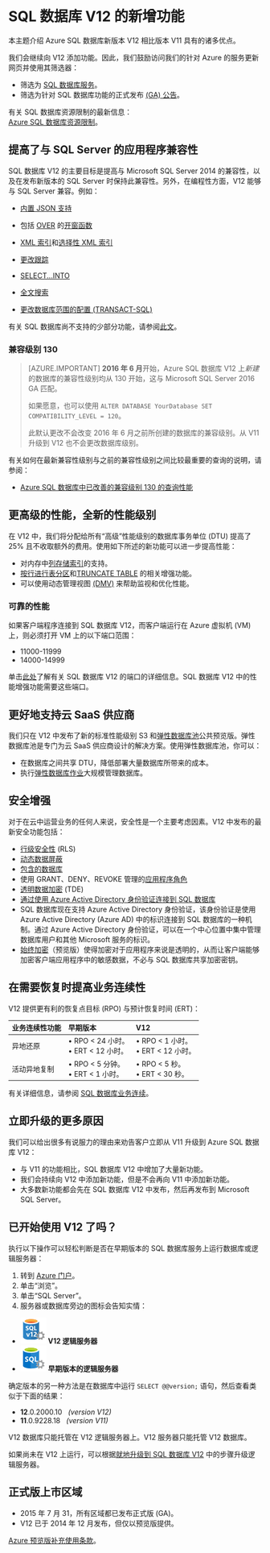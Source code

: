 <properties 
	pageTitle="SQL 数据库 V12 中的新增功能 | Azure" 
	description="介绍云中使用 Azure SQL 数据库的业务系统在升级到版本 V12 后为何能够受益。" 
	services="sql-database" 
	documentationCenter="" 
	authors="MightyPen" 
	manager="jhubbard" 
	editor=""/>  



<tags
	ms.service="sql-database"
	ms.workload="data-management"
	ms.tgt_pltfrm="na"
	ms.devlang="na"
	ms.topic="article"
	ms.date="08/15/2016"
	ms.author="genemi"/>  



# SQL 数据库 V12 的新增功能


本主题介绍 Azure SQL 数据库新版本 V12 相比版本 V11 具有的诸多优点。


我们会继续向 V12 添加功能。因此，我们鼓励访问我们的针对 Azure 的服务更新网页并使用其筛选器：


- 筛选为 [SQL 数据库服务](https://azure.microsoft.com/updates/?service=sql-database)。
- 筛选为针对 SQL 数据库功能的正式发布 [(GA) 公告](http://azure.microsoft.com/updates/?service=sql-database&update-type=general-availability)。


有关 SQL 数据库资源限制的最新信息：<br/>[Azure SQL 数据库资源限制](/documentation/articles/sql-database-resource-limits/)。


## 提高了与 SQL Server 的应用程序兼容性


SQL 数据库 V12 的主要目标是提高与 Microsoft SQL Server 2014 的兼容性，以及在发布新版本的 SQL Server 时保持此兼容性。另外，在编程性方面，V12 能够与 SQL Server 兼容。例如：

- [内置 JSON 支持](https://msdn.microsoft.com/zh-cn/library/dn921897.aspx)

- 包括 [OVER](http://msdn.microsoft.com/zh-cn/library/ms189461.aspx) 的[开窗函数](http://msdn.microsoft.com/zh-cn/library/ms189798.aspx)

- [XML 索引](http://msdn.microsoft.com/zh-cn/library/bb934097.aspx)和[选择性 XML 索引](http://msdn.microsoft.com/zh-cn/library/jj670104.aspx)

- [更改跟踪](http://msdn.microsoft.com/zh-cn/library/bb933875.aspx)

- [SELECT...INTO](http://msdn.microsoft.com/zh-cn/library/ms188029.aspx)

- [全文搜索](http://msdn.microsoft.com/zh-cn/library/ms142571.aspx)

- [更改数据库范围的配置 (TRANSACT-SQL)](http://msdn.microsoft.com/zh-cn/library/mt629158.aspx)

有关 SQL 数据库尚不支持的少部分功能，请参阅[此文](/documentation/articles/sql-database-transact-sql-information/)。


### 兼容级别 130


> [AZURE.IMPORTANT] **2016 年 6 月**开始，Azure SQL 数据库 V12 上*新建*的数据库的兼容性级别均从 130 开始，这与 Microsoft SQL Server 2016 GA 匹配。
> 
> 如果愿意，也可以使用 `ALTER DATABASE YourDatabase SET COMPATIBILITY_LEVEL = 120`。
> 
> 此默认更改不会改变 2016 年 6 月之前所创建的数据库的兼容级别。从 V11 升级到 V12 也不会更改数据库级别。



有关如何在最新兼容性级别与之前的兼容性级别之间比较最重要的查询的说明，请参阅：

- [Azure SQL 数据库中已改善的兼容级别 130 的查询性能](/documentation/articles/sql-database-compatibility-level-query-performance-130/)



## 更高级的性能，全新的性能级别


在 V12 中，我们将分配给所有“高级”性能级别的数据库事务单位 (DTU) 提高了 25% 且不收取额外的费用。使用如下所述的新功能可以进一步提高性能：


- 对内存中[列存储索引](http://msdn.microsoft.com/zh-cn/library/gg492153.aspx)的支持。
- [按行进行表分区](http://msdn.microsoft.com/zh-cn/library/ms187802.aspx)和[TRUNCATE TABLE](http://msdn.microsoft.com/zh-cn/library/ms177570.aspx) 的相关增强功能。
- 可以使用动态管理视图 [(DMV)](http://msdn.microsoft.com/zh-cn/library/ms188754.aspx) 来帮助监视和优化性能。


### 可靠的性能


如果客户端程序连接到 SQL 数据库 V12，而客户端运行在 Azure 虚拟机 (VM) 上，则必须打开 VM 上的以下端口范围：

- 11000-11999
- 14000-14999


单击[此处](/documentation/articles/sql-database-develop-direct-route-ports-adonet-v12/)了解有关 SQL 数据库 V12 的端口的详细信息。SQL 数据库 V12 中的性能增强功能需要这些端口。


## 更好地支持云 SaaS 供应商


我们只在 V12 中发布了新的标准性能级别 S3 和[弹性数据库池](/documentation/articles/sql-database-elastic-pool/)公共预览版。弹性数据库池是专门为云 SaaS 供应商设计的解决方案。使用弹性数据库池，你可以：


- 在数据库之间共享 DTU，降低部署大量数据库所带来的成本。
- 执行[弹性数据库作业](/documentation/articles/sql-database-elastic-jobs-overview/)大规模管理数据库。


## 安全增强


对于在云中运营业务的任何人来说，安全性是一个主要考虑因素。V12 中发布的最新安全功能包括：


- [行级安全性](http://msdn.microsoft.com/zh-cn/library/dn765131.aspx) (RLS)
- [动态数据屏蔽](/documentation/articles/sql-database-dynamic-data-masking-get-started/)
- [包含的数据库](http://msdn.microsoft.com/zh-cn/library/ff929188.aspx)
- 使用 GRANT、DENY、REVOKE 管理的[应用程序角色](http://msdn.microsoft.com/zh-cn/library/ms190998.aspx)
- [透明数据加密](http://msdn.microsoft.com/zh-cn/library/0bf7e8ff-1416-4923-9c4c-49341e208c62.aspx) (TDE)
- [通过使用 Azure Active Directory 身份验证连接到 SQL 数据库](/documentation/articles/sql-database-aad-authentication/)
 - SQL 数据库现在支持 Azure Active Directory 身份验证，该身份验证是使用 Azure Active Directory (Azure AD) 中的标识连接到 SQL 数据库的一种机制。通过 Azure Active Directory 身份验证，可以在一个中心位置中集中管理数据库用户和其他 Microsoft 服务的标识。
- [始终加密](https://msdn.microsoft.com/zh-cn/library/mt163865.aspx)（预览版）使得加密对于应用程序来说是透明的，从而让客户端能够加密客户端应用程序中的敏感数据，不必与 SQL 数据库共享加密密钥。


## 在需要恢复时提高业务连续性


V12 提供更有利的恢复点目标 (RPO) 与预计恢复时间 (ERT)：


| 业务连续性功能 | 早期版本 | V12 |
| :-- | :-- | :-- |
| 异地还原 | • RPO < 24 小时。<br/>• ERT < 12 小时。 | • RPO < 1 小时。<br/>• ERT < 12 小时。 |
| 活动异地复制 | • RPO < 5 分钟。<br/>• ERT < 1 小时。 | • RPO < 5 秒。<br/>• ERT < 30 秒。 |


有关详细信息，请参阅 [SQL 数据库业务连续](/documentation/articles/sql-database-business-continuity/)。


## 立即升级的更多原因


我们可以给出很多有说服力的理由来劝告客户立即从 V11 升级到 Azure SQL 数据库 V12：


- 与 V11 的功能相比，SQL 数据库 V12 中增加了大量新功能。
- 我们会持续向 V12 中添加新功能，但是不会再向 V11 中添加新功能。
- 大多数新功能都会先在 SQL 数据库 V12 中发布，然后再发布到 Microsoft SQL Server。


## 已开始使用 V12 了吗？


执行以下操作可以轻松判断是否在早期版本的 SQL 数据库服务上运行数据库或逻辑服务器：


1. 转到 [Azure 门户](https://portal.azure.cn/)。
2. 单击“浏览”。
3. 单击“SQL Server”。
4. 服务器或数据库旁边的图标会告知实情：
 - ![V12 服务器的图标](./media/sql-database-v12-whats-new/v12_icon.png) **V12 逻辑服务器**
 - ![早期版本服务器的图标](./media/sql-database-v12-whats-new/earlier_icon.png) **早期版本的逻辑服务器**


确定版本的另一种方法是在数据库中运行 `SELECT @@version;` 语句，然后查看类似于下面的结果：


- **12**.0.2000.10 &nbsp; *(version V12)*
- **11**.0.9228.18 &nbsp; *(version V11)*


V12 数据库只能托管在 V12 逻辑服务器上。V12 服务器只能托管 V12 数据库。


如果尚未在 V12 上运行，可以根据[就地升级到 SQL 数据库 V12](/documentation/articles/sql-database-v12-plan-prepare-upgrade/) 中的步骤升级逻辑服务器。


## <a name="V12AzureSqlDbPreviewGaTable"></a> 正式版上市区域


- 2015 年 7 月 31，所有区域都已发布正式版 (GA)。
- V12 已于 2014 年 12 月发布，但仅以预览版提供。

[Azure 预览版补充使用条款](/support/legal)。

<!---HONumber=Mooncake_Quality_Review_1118_2016-->